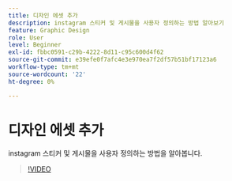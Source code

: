 ```yaml
---
title: 디자인 에셋 추가
description: instagram 스티커 및 게시물을 사용자 정의하는 방법 알아보기
feature: Graphic Design
role: User
level: Beginner
exl-id: fbbc0591-c29b-4222-8d11-c95c600d4f62
source-git-commit: e39efe0f7afc4e3e970ea7f2df57b51bf17123a6
workflow-type: tm+mt
source-wordcount: '22'
ht-degree: 0%

---
```


# 디자인 에셋 추가

instagram 스티커 및 게시물을 사용자 정의하는 방법을 알아봅니다.

>[!VIDEO](https://video.tv.adobe.com/v/3420226?quality=12&learn=on&hidetitle=true)
